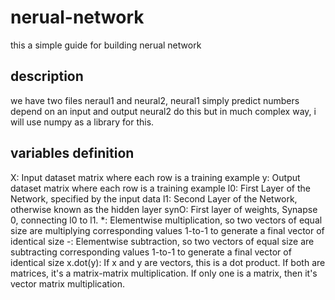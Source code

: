 # nerual-network

  this a simple guide for building nerual network

## description
we have two files neraul1 and neural2, neural1 simply predict numbers depend on an input and output
neural2 do this but in much complex way, i will use numpy as a library for this.

## variables definition
X: Input dataset matrix where each row is a training example
y: Output dataset matrix where each row is a training example
l0: First Layer of the Network, specified by the input data
l1: Second Layer of the Network, otherwise known as the hidden layer
synO: First layer of weights, Synapse 0, connecting l0 to l1.
*: Elementwise multiplication, so two vectors of equal size are multiplying corresponding values 1-to-1 to generate a final vector of identical size
-: 	Elementwise subtraction, so two vectors of equal size are subtracting corresponding values 1-to-1 to generate a final vector of identical size
x.dot(y): If x and y are vectors, this is a dot product. If both are matrices, it's a matrix-matrix multiplication. If only one is a matrix, then it's vector matrix multiplication.
